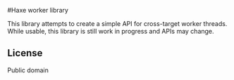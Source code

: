 #Haxe worker library

This library attempts to create a simple API for cross-target worker threads. While usable, this library is still work in progress and APIs may change.

## License

Public domain
